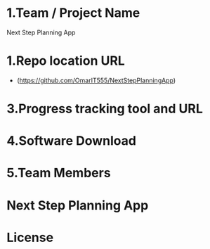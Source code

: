 # 1.Team / Project Name
Next Step Planning App

# 1.Repo location URL

- (https://github.com/OmarIT555/NextStepPlanningApp)

# 3.Progress tracking tool and URL

# 4.Software Download

# 5.Team Members

# Next Step Planning App

# License
